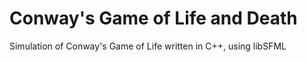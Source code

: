 # Conway's Game of Life and Death 

Simulation of Conway's Game of Life written in C++, using libSFML
